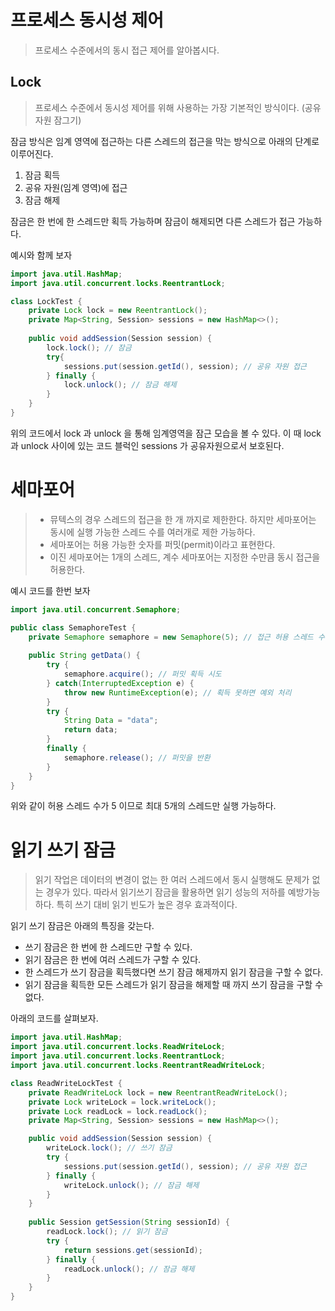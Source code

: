 # 프로세스 동시성 제어
> 프로세스 수준에서의 동시 접근 제어를 알아봅시다.

## Lock
> 프로세스 수준에서 동시성 제어를 위해 사용하는 가장 기본적인 방식이다. (공유 자원 잠그기)

잠금 방식은 임계 영역에 접근하는 다른 스레드의 접근을 막는 방식으로 아래의 단계로 이루어진다.
1. 잠금 획득
2. 공유 자원(임계 영역)에 접근
3. 잠금 해제

잠금은 한 번에 한 스레드만 획득 가능하며 잠금이 해제되면 다른 스레드가 접근 가능하다.

예시와 함께 보자

```java
import java.util.HashMap;
import java.util.concurrent.locks.ReentrantLock;

class LockTest {
    private Lock lock = new ReentrantLock();
    private Map<String, Session> sessions = new HashMap<>();
    
    public void addSession(Session session) {
        lock.lock(); // 잠금
        try{
            sessions.put(session.getId(), session); // 공유 자원 접근
        } finally {
            lock.unlock(); // 잠금 해제
        }
    }
}
```

위의 코드에서 lock 과 unlock 을 통해 임계영역을 잠근 모습을 볼 수 있다. 이 때 lock 과 unlock 사이에 있는 코드 블럭인 sessions 가 공유자원으로서 보호된다.

# 세마포어
> * 뮤텍스의 경우 스레드의 접근을 한 개 까지로 제한한다. 하지만 세마포어는 동시에 실행 가능한 스레드 수를 여러개로 제한 가능하다.
> * 세마포어는 허용 가능한 숫자를 퍼밋(permit)이라고 표현한다.
> * 이진 세마포어는 1개의 스레드, 계수 세마포어는 지정한 수만큼 동시 접근을 허용한다.

예시 코드를 한번 보자

```java
import java.util.concurrent.Semaphore;

public class SemaphoreTest {
    private Semaphore semaphore = new Semaphore(5); // 접근 허용 스레드 수를 지정한다.
    
    public String getData() {
        try {
            semaphore.acquire(); // 퍼밋 획득 시도
        } catch(InterruptedException e) {
            throw new RuntimeException(e); // 획득 못하면 예외 처리
        } 
        try {
            String Data = "data";
            return data;
        }
        finally {
            semaphore.release(); // 퍼밋을 반환
        }
    }
}
```
위와 같이 허용 스레드 수가 5 이므로 최대 5개의 스레드만 실행 가능하다.

# 읽기 쓰기 잠금
> 읽기 작업은 데이터의 변경이 없는 한 여러 스레드에서 동시 실행해도 문제가 없는 경우가 있다. 따라서 읽기쓰기 잠금을 활용하면 읽기 성능의 저하를 예방가능하다.
> 특히 쓰기 대비 읽기 빈도가 높은 경우 효과적이다.

읽기 쓰기 잠금은 아래의 특징을 갖는다.

* 쓰기 잠금은 한 번에 한 스레드만 구할 수 있다.
* 읽기 잠금은 한 번에 여러 스레드가 구할 수 있다.
* 한 스레드가 쓰기 잠금을 획득했다면 쓰기 잠금 해제까지 읽기 잠금을 구할 수 없다.
* 읽기 잠금을 획득한 모든 스레드가 읽기 잠금을 해제할 때 까지 쓰기 잠금을 구할 수 없다.

아래의 코드를 살펴보자.

```java
import java.util.HashMap;
import java.util.concurrent.locks.ReadWriteLock;
import java.util.concurrent.locks.ReentrantLock;
import java.util.concurrent.locks.ReentrantReadWriteLock;

class ReadWriteLockTest {
    private ReadWriteLock lock = new ReentrantReadWriteLock();
    private Lock writeLock = lock.writeLock();
    private Lock readLock = lock.readLock();
    private Map<String, Session> sessions = new HashMap<>();

    public void addSession(Session session) {
        writeLock.lock(); // 쓰기 잠금
        try {
            sessions.put(session.getId(), session); // 공유 자원 접근
        } finally {
            writeLock.unlock(); // 잠금 해제
        }
    }
    
    public Session getSession(String sessionId) {
        readLock.lock(); // 읽기 잠금
        try {
            return sessions.get(sessionId);
        } finally {
            readLock.unlock(); // 잠금 해제
        }
    }
}
```

